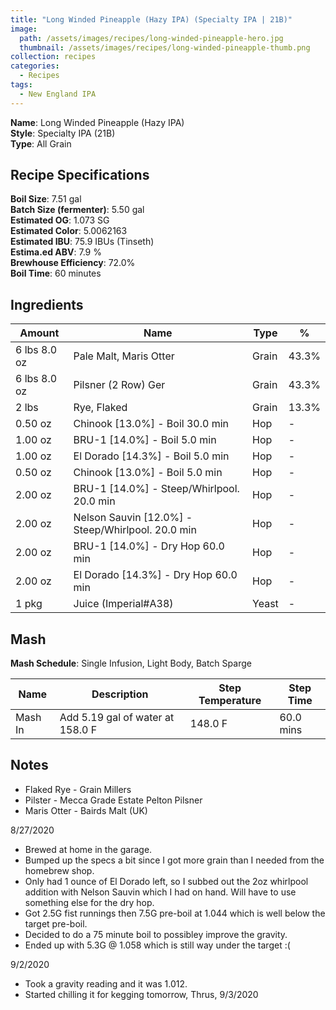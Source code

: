 ```yaml
---
title: "Long Winded Pineapple (Hazy IPA) (Specialty IPA | 21B)"
image:
  path: /assets/images/recipes/long-winded-pineapple-hero.jpg
  thumbnail: /assets/images/recipes/long-winded-pineapple-thumb.png
collection: recipes
categories:
  - Recipes
tags:
  - New England IPA
---
```


**Name**: Long Winded Pineapple (Hazy IPA)<br />
**Style**: Specialty IPA (21B)<br />
**Type**: All Grain

## Recipe Specifications

**Boil Size**: 7.51 gal<br />
**Batch Size (fermenter)**: 5.50 gal<br />
**Estimated OG**: 1.073 SG<br />
**Estimated Color**: 5.0062163<br />
**Estimated IBU**: 75.9 IBUs (Tinseth)<br />
**Estima.ed ABV**: 7.9 %<br />
**Brewhouse Efficiency**: 72.0%<br />
**Boil Time**: 60 minutes<br />

## Ingredients

| Amount       | Name                                              | Type  | %     |
| ------------ | ------------------------------------------------- | ----- | ----- |
| 6 lbs 8.0 oz | Pale Malt, Maris Otter                            | Grain | 43.3% |
| 6 lbs 8.0 oz | Pilsner (2 Row) Ger                               | Grain | 43.3% |
| 2 lbs        | Rye, Flaked                                       | Grain | 13.3% |
| 0.50 oz      | Chinook [13.0%] - Boil 30.0 min                   | Hop   | -     |
| 1.00 oz      | BRU-1 [14.0%] - Boil 5.0 min                      | Hop   | -     |
| 1.00 oz      | El Dorado [14.3%] - Boil 5.0 min                  | Hop   | -     |
| 0.50 oz      | Chinook [13.0%] - Boil 5.0 min                    | Hop   | -     |
| 2.00 oz      | BRU-1 [14.0%] - Steep/Whirlpool. 20.0 min         | Hop   | -     |
| 2.00 oz      | Nelson Sauvin [12.0%] - Steep/Whirlpool. 20.0 min | Hop   | -     |
| 2.00 oz      | BRU-1 [14.0%] - Dry Hop 60.0 min                  | Hop   | -     |
| 2.00 oz      | El Dorado [14.3%] - Dry Hop 60.0 min              | Hop   | -     |
| 1 pkg        | Juice (Imperial#A38)                              | Yeast | -     |

## Mash

**Mash Schedule**: Single Infusion, Light Body, Batch Sparge

| Name    | Description                      | Step Temperature | Step Time |
| ------- | -------------------------------- | ---------------- | --------- |
| Mash In | Add 5.19 gal of water at 158.0 F | 148.0 F          | 60.0 mins |

## Notes

- Flaked Rye - Grain Millers
- Pilster - Mecca Grade Estate Pelton Pilsner
- Maris Otter - Bairds Malt (UK)

8/27/2020

- Brewed at home in the garage.
- Bumped up the specs a bit since I got more grain than I needed from the homebrew shop.
- Only had 1 ounce of El Dorado left, so I subbed out the 2oz whirlpool addition with Nelson Sauvin which I had on hand. Will have to use something else for the dry hop.
- Got 2.5G fist runnings then 7.5G pre-boil at 1.044 which is well below the target pre-boil.
- Decided to do a 75 minute boil to possibley improve the gravity.
- Ended up with 5.3G @ 1.058 which is still way under the target :(

9/2/2020

- Took a gravity reading and it was 1.012.
- Started chilling it for kegging tomorrow, Thrus, 9/3/2020
